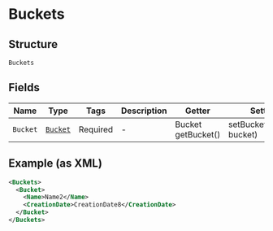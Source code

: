 
# Buckets

## Structure

`Buckets`

## Fields

| Name | Type | Tags | Description | Getter | Setter |
|  --- | --- | --- | --- | --- | --- |
| `Bucket` | [`Bucket`](../../doc/models/bucket.md) | Required | - | Bucket getBucket() | setBucket(Bucket bucket) |

## Example (as XML)

```xml
<Buckets>
  <Bucket>
    <Name>Name2</Name>
    <CreationDate>CreationDate8</CreationDate>
  </Bucket>
</Buckets>
```

